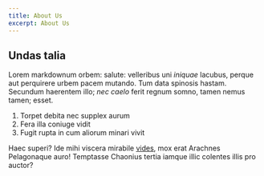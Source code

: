 ```yaml
---
title: About Us
excerpt: About Us
---
```


## Undas talia

Lorem markdownum orbem: salute: velleribus uni *iniquae* lacubus, perque aut
perquirere urbem pacem mutando. Tum data spinosis hastam. Secundum haerentem
illo; *nec caelo* ferit regnum somno, tamen nemus tamen; esset.

1. Torpet debita nec supplex aurum
2. Fera illa coniuge vidit
3. Fugit rupta in cum aliorum minari vivit

Haec superi? Ide mihi viscera mirabile [vides](http://www.umore.net/regia), mox
erat Arachnes Pelagonaque auro! Temptasse Chaonius tertia iamque illic colentes
illis pro auctor?